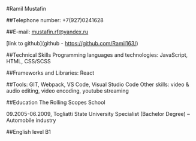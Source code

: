#Ramil Mustafin

##Telephone number: +7(927)0241628

##E-mail: mustafin.rf@yandex.ru

[link to github](github - https://github.com/Ramil163/)

##Technical Skills Programming languages and technologies: JavaScript, HTML, CSS/SCSS

##Frameworks and Libraries: React

##Tools: GIT, Webpack, VS Code, Visual Studio Code Other skills: video & audio editing, video encoding, youtube streaming

##Education The Rolling Scopes School

09.2005-06.2009, Togliatti State University Specialist (Bachelor Degree) – Automobile industry

##English level B1
